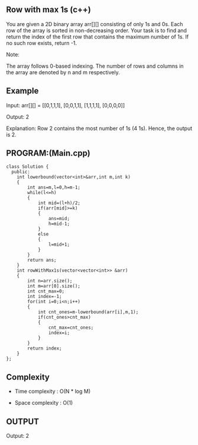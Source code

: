 ## Row with max 1s (c++)

You are given a 2D binary array arr[][] consisting of only 1s and 0s. Each row of the array is sorted in non-decreasing order. Your task is to find and return the index of the first row that contains the maximum number of 1s. If no such row exists, return -1.

Note:

The array follows 0-based indexing.
The number of rows and columns in the array are denoted by n and m respectively.

## Example
Input: arr[][] = [[0,1,1,1], [0,0,1,1], [1,1,1,1], [0,0,0,0]]

Output: 2

Explanation: Row 2 contains the most number of 1s (4 1s). Hence, the output is 2.

## PROGRAM:(Main.cpp)
```
class Solution {
  public:
    int lowerbound(vector<int>&arr,int m,int k)
    {
        int ans=m,l=0,h=m-1;
        while(l<=h)
        {
            int mid=(l+h)/2;
            if(arr[mid]>=k)
            {
                ans=mid;
                h=mid-1;
            }
            else
            {
                l=mid+1;
            }
        }
        return ans;
    }
    int rowWithMax1s(vector<vector<int>> &arr) 
    {
        int n=arr.size();
        int m=arr[0].size();
        int cnt_max=0;
        int index=-1;
        for(int i=0;i<n;i++)
        {
            int cnt_ones=m-lowerbound(arr[i],m,1);
            if(cnt_ones>cnt_max)
            {
                cnt_max=cnt_ones;
                index=i;
            }
        }
        return index;
    }
};
```
## Complexity
- Time complexity : O(N * log M)

- Space complexity : O(1)

## OUTPUT
Output: 2
